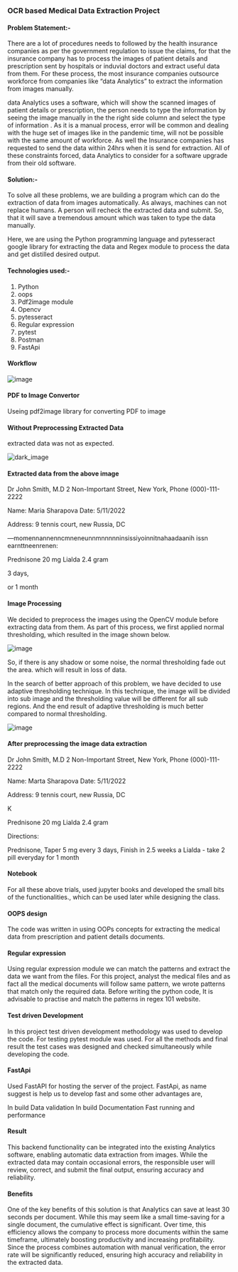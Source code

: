 ### OCR based Medical Data Extraction Project

#### Problem Statement:-

There are a lot of procedures needs to followed by the health insurance companies as per the government regulation to issue the claims, for that the insurance company has to process the images of patient details and prescription sent by hospitals or induvial doctors and extract useful data from them. For these process, the most insurance companies outsource workforce from companies like “data Analytics” to extract the information from images manually.

data Analytics uses a software, which will show the scanned images of patient details or prescription, the person needs to type the information by seeing the image manually in the the right side column and select the type of information . As it is a manual process, error will be common and dealing with the huge set of images like in the pandemic time, will not be possible with the same amount of workforce. As well the Insurance companies has requested to send the data within 24hrs when it is send for extraction. All of these constraints forced, data Analytics to consider for a software upgrade from their old software.

#### Solution:-

To solve all these problems, we are building a program which can do the extraction of data from images automatically. As always, machines can not replace humans. A person will recheck the extracted data and submit. So, that it will save a tremendous amount which was taken to type the data manually.

Here, we are using the Python programming language and pytesseract google library for extracting the data and Regex module to process the data and get distilled desired output.

#### Technologies used:-

1. Python
2. oops
3. Pdf2image module
4. Opencv
5. pytesseract
6. Regular expression
7. pytest
8. Postman
9. FastApi

#### Workflow


![image](https://github.com/user-attachments/assets/2256c62f-24b2-45f0-884e-7dee0e1b5d4f)


#### PDF to Image Convertor

Useing pdf2image library for converting PDF to image

#### Without Preprocessing Extracted Data

extracted data was not as expected.


![dark_image](https://github.com/user-attachments/assets/dd3d3c12-ab42-4109-a44d-6558a5418dfb)


#### Extracted data from the above image
  Dr John Smith, M.D
  2 Non-Important Street,
  New York, Phone (000)-111-2222

  Name: Maria Sharapova Date: 5/11/2022

  Address: 9 tennis court, new Russia, DC

  —momennannenncmneneunnmnnnnninsissiyoinnitnahaadaanih issn earnttneenrenen:

  Prednisone 20 mg
  Lialda 2.4 gram

  3 days,

  or 1 month

#### Image Processing

We decided to preprocess the images using the OpenCV module before extracting data from them. As part of this process, we first applied normal thresholding, which resulted in the image shown below.

![image](https://github.com/user-attachments/assets/2f64021f-5fba-4fa1-b171-132e8fad4393)



So, if there is any shadow or some noise, the normal thresholding fade out the area. which will result in loss of data.

In the search of better approach of this problem, we have decided to use adaptive thresholding technique. In this technique, the image will be divided into sub image and the thresholding value will be different for all sub regions. And the end result of adaptive thresholding is much better compared to normal thresholding.


![image](https://github.com/user-attachments/assets/a81461bd-5f35-45d6-97de-9fffcd296a91)


#### After preprocessing the image data extraction

  Dr John Smith, M.D
  2 Non-Important Street,
  New York, Phone (000)-111-2222
  
  Name: Marta Sharapova Date: 5/11/2022
  
  Address: 9 tennis court, new Russia, DC
  
  K
  
  Prednisone 20 mg
  Lialda 2.4 gram
  
  Directions:
  
  Prednisone, Taper 5 mg every 3 days,
  Finish in 2.5 weeks a
  Lialda - take 2 pill everyday for 1 month

#### Notebook

For all these above trials, used jupyter books and developed the small bits of the functionalities., which can be used later while designing the class.


#### OOPS design

The code was written in using OOPs concepts for extracting the medical data from prescription and patient details documents.

#### Regular expression

Using regular expression module we can match the patterns and extract the data we want from the files. For this project, analyst the medical files and as fact all the medical documents will follow same pattern, we wrote patterns that match only the required data. Before writing the python code, It is advisable to practise and match the patterns in regex 101 website.

#### Test driven Development

In this project test driven development methodology was used to develop the code. For testing pytest module was used. For all the methods and final result the test cases was designed and checked simultaneously while developing the code.

#### FastApi

Used FastAPI for hosting the server of the project. FastApi, as name suggest is help us to develop fast and some other advantages are,

In build Data validation
In build Documentation
Fast running and performance

#### Result

This backend functionality can be integrated into the existing Analytics software, enabling automatic data extraction from images. While the extracted data may contain occasional errors, the responsible user will review, correct, and submit the final output, ensuring accuracy and reliability.

#### Benefits

One of the key benefits of this solution is that Analytics can save at least 30 seconds per document. While this may seem like a small time-saving for a single document, the cumulative effect is significant. Over time, this efficiency allows the company to process more documents within the same timeframe, ultimately boosting productivity and increasing profitability.
Since the process combines automation with manual verification, the error rate will be significantly reduced, ensuring high accuracy and reliability in the extracted data.


